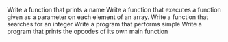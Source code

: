 Write a function that prints a name
Write a function that executes a function given as a parameter on each element of an array.
Write a function that searches for an integer
Write a program that performs simple
Write a program that prints the opcodes of its own main function
